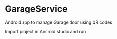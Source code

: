# GarageService

Android app to manage Garage door using QR codes

Import project in Android studio and run
